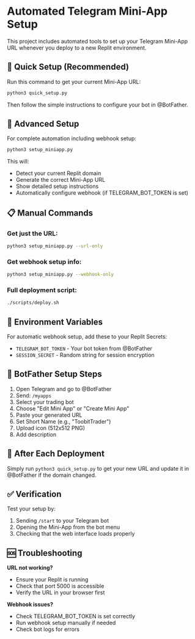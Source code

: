 # Automated Telegram Mini-App Setup

This project includes automated tools to set up your Telegram Mini-App URL whenever you deploy to a new Replit environment.

## 🚀 Quick Setup (Recommended)

Run this command to get your current Mini-App URL:

```bash
python3 quick_setup.py
```

Then follow the simple instructions to configure your bot in @BotFather.

## 🔧 Advanced Setup

For complete automation including webhook setup:

```bash
python3 setup_miniapp.py
```

This will:
- Detect your current Replit domain
- Generate the correct Mini-App URL
- Show detailed setup instructions
- Automatically configure webhook (if TELEGRAM_BOT_TOKEN is set)

## 📋 Manual Commands

### Get just the URL:
```bash
python3 setup_miniapp.py --url-only
```

### Get webhook setup info:
```bash
python3 setup_miniapp.py --webhook-only
```

### Full deployment script:
```bash
./scripts/deploy.sh
```

## 🔑 Environment Variables

For automatic webhook setup, add these to your Replit Secrets:

- `TELEGRAM_BOT_TOKEN` - Your bot token from @BotFather
- `SESSION_SECRET` - Random string for session encryption

## 📱 BotFather Setup Steps

1. Open Telegram and go to @BotFather
2. Send: `/myapps`
3. Select your trading bot
4. Choose "Edit Mini App" or "Create Mini App"
5. Paste your generated URL
6. Set Short Name (e.g., "ToobitTrader")
7. Upload icon (512x512 PNG)
8. Add description

## 🔄 After Each Deployment

Simply run `python3 quick_setup.py` to get your new URL and update it in @BotFather if the domain changed.

## ✅ Verification

Test your setup by:
1. Sending `/start` to your Telegram bot
2. Opening the Mini-App from the bot menu
3. Checking that the web interface loads properly

## 🆘 Troubleshooting

**URL not working?**
- Ensure your Replit is running
- Check that port 5000 is accessible
- Verify the URL in your browser first

**Webhook issues?**
- Check TELEGRAM_BOT_TOKEN is set correctly
- Run webhook setup manually if needed
- Check bot logs for errors